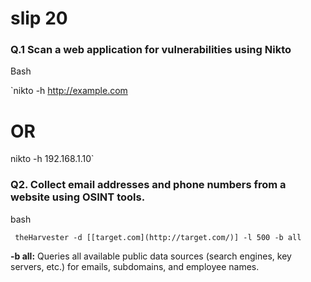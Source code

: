 # slip 20

### Q.1 Scan a web application for vulnerabilities using Nikto

Bash

`nikto -h http://example.com
# OR
nikto -h 192.168.1.10`

### Q2. Collect email addresses and phone numbers from a website using OSINT tools.

  bash

     theHarvester -d [[target.com](http://target.com/)] -l 500 -b all

**-b all:** Queries all available public data sources (search engines, key servers, etc.) for emails, subdomains, and employee names.